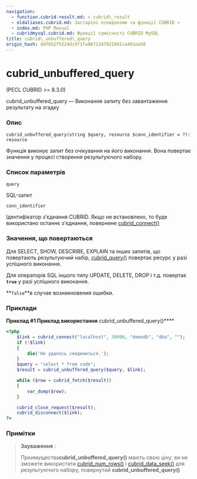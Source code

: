 ```yaml
---
navigation:
  - function.cubrid-result.md: « cubrid\_result
  - oldaliases.cubrid.md: Застарілі псевдоніми та функції CUBRID »
  - index.md: PHP Manual
  - cubridmysql.cubrid.md: Функції сумісності CUBRID MySQL
title: cubrid\_unbuffered\_query
origin_hash: ddf652f5224dc9f1fa9671347921941ca401ea50
---
```

# cubrid\_unbuffered\_query

(PECL CUBRID >= 8.3.0)

cubrid\_unbuffered\_query — Виконання запиту без завантаження результату на згадку

### Опис

```methodsynopsis
cubrid_unbuffered_query(string $query, resource $conn_identifier = ?): resource
```

Функція виконує запит без очікування на його виконання. Вона повертає значення у процесі створення результуючого набору.

### Список параметрів

`query`

SQL-запит

`conn_identifier`

Ідентифікатор з'єднання CUBRID. Якщо не встановлено, то буде використано останнє з'єднання, повернене [cubrid\_connect()](function.cubrid-connect.md)

### Значення, що повертаються

Для SELECT, SHOW, DESCRIBE, EXPLAIN та інших запитів, що повертають результуючий набір, [cubrid\_query()](function.cubrid-query.md) повертає ресурс у разі успішного виконання.

Для операторів SQL іншого типу UPDATE, DELETE, DROP і т.д. повертає **`true`** у разі успішного виконання.

\*\*`false`\*\*в случае возникновения ошибки.

### Приклади

**Приклад #1 Приклад використання** cubrid\_unbuffered\_query()\*\*\*\*

```php
<?php
    $link = cubrid_connect("localhost", 30000, "demodb", "dba", "");
    if (!$link)
    {
        die('Не удалось соединиться.');
    }
    $query = "select * from code";
    $result = cubrid_unbuffered_query($query, $link);

    while ($row = cubrid_fetch($result))
    {
        var_dump($row);
    }

    cubrid_close_request($result);
    cubrid_disconnect($link);
?>
```

### Примітки

> **Зауваження** :
> 
> Преимущества**cubrid\_unbuffered\_query()** мають свою ціну: ви не зможете використати [cubrid\_num\_rows()](function.cubrid-num-rows.md) і [cubrid\_data\_seek()](function.cubrid-data-seek.md) для результуючого набору, повернутий **cubrid\_unbuffered\_query()**
